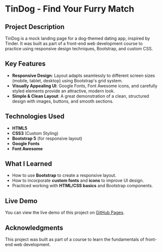# TinDog - Find Your Furry Match

## Project Description
TinDog is a mock landing page for a dog-themed dating app, inspired by Tinder. It was built as part of a front-end web development course to practice using responsive design techniques, Bootstrap, and custom CSS.

## Key Features
- **Responsive Design**: Layout adapts seamlessly to different screen sizes (mobile, tablet, desktop) using Bootstrap's grid system.
- **Visually Appealing UI**: Google Fonts, Font Awesome icons, and carefully styled elements provide an attractive, modern look.
- **Simple & Clean Layout**: A great demonstration of a clean, structured design with images, buttons, and smooth sections.

## Technologies Used
- **HTML5**
- **CSS3** (Custom Styling)
- **Bootstrap 5** (for responsive layout)
- **Google Fonts**
- **Font Awesome**

## What I Learned
- How to use **Bootstrap** to create a responsive layout.
- How to incorporate **custom fonts** and **icons** to improve UI design.
- Practiced working with **HTML/CSS basics** and Bootstrap components.

## Live Demo
You can view the live demo of this project on [GitHub Pages](https://parisa7422.github.io/TinDog).

## Acknowledgments
This project was built as part of a course to learn the fundamentals of front-end web development.

